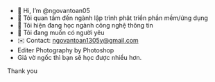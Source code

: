 - 👋 Hi, I’m @ngovantoan05
- 👀 Tôi quan tâm đến ngành lập trình phât triển phần mềm/ứng dụng
- 🌱 Tôi hiện đang học ngành công nghệ thông tin 
- 💞️ Tôi đang muốn có người yêu
- ✉️ Contact: ngovantoan1305y@gmail.com
- Editer Photography by Photoshop 
- Giả vờ ngốc thì bạn sẽ học được nhiều hơn.

Thank you

<!---
ngovantoan05/ngovantoan05 is a ✨ special ✨ repository because its `README.md` (this file) appears on your GitHub profile.
You can click the Preview link to take a look at your changes.
--->
